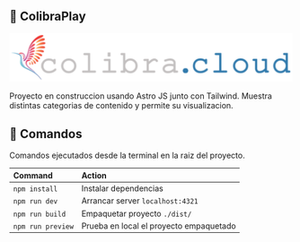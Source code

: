 ## 🚀 ColibraPlay
![Logo](https://raw.githubusercontent.com/B0lemix/Colibra_Play/bc39635a81532374cee32b6b21aadb8ad35d2a41/public/logo.svg)


Proyecto en construccion usando Astro JS junto con Tailwind. Muestra distintas categorias de contenido y permite su visualizacion.




## 🧞 Comandos


Comandos ejecutados desde la terminal en la raiz del proyecto.

| Command                   | Action                                           |
| :------------------------ | :----------------------------------------------- |
| `npm install`             | Instalar dependencias                           |
| `npm run dev`             | Arrancar server  `localhost:4321`      |
| `npm run build`           | Empaquetar proyecto `./dist/`          |
| `npm run preview`         | Prueba en local el proyecto empaquetado    |
